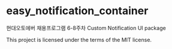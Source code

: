 # easy_notification_container
현대오토에버 채용프로그램 6-8주차 Custom Notification UI package

This project is licensed under the terms of the MIT license.
